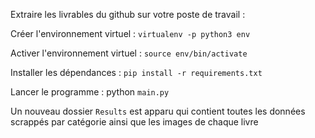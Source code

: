 Extraire les livrables du github sur votre poste de travail :

Créer l'environnement virtuel :
	`virtualenv -p python3 env`

Activer l'environnement virtuel :
	`source env/bin/activate`

Installer les dépendances :	
	`pip install -r requirements.txt`

Lancer le programme : 
	python `main.py`

Un nouveau dossier `Results` est apparu qui contient toutes les données scrappés par catégorie ainsi que les images de chaque livre

